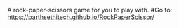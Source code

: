 A rock-paper-scissors game for you to play with.
#Go to: https://parthsethitech.github.io/RockPaperScissor/
